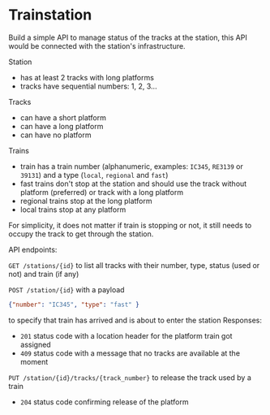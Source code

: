 # Trainstation

Build a simple API to manage status of the tracks at the station, this API would be connected
with the station's infrastructure. 

Station
 - has at least 2 tracks with long platforms
 - tracks have sequential numbers: 1, 2, 3...

Tracks
 - can have a short platform
 - can have a long platform
 - can have no platform

Trains
 - train has a train number (alphanumeric, examples: `IC345`, `RE3139` or `39131`) and a type
 (`local`, `regional` and `fast`)
 - fast trains don't stop at the station and should use the track without platform (preferred)
 or track with a long platform 
 - regional trains stop at the long platform
 - local trains stop at any platform

For simplicity, it does not matter if train is stopping or not, it still needs to occupy the
track to get through the station.

API endpoints:

`GET /stations/{id}` to list all tracks with their number, type, status (used or not) and train (if any)

`POST /station/{id}` with a payload
```json
{"number": "IC345", "type": "fast" }
```
to specify that train has arrived and is about to enter the station
Responses:
 * `201` status code with a location header for the platform train got assigned
 * `409` status code with a message that no tracks are available at the moment

`PUT /station/{id}/tracks/{track_number}` to release the track used by a train
 * `204` status code confirming release of the platform
